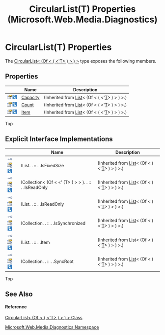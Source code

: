 ﻿---
title: CircularList(T) Properties (Microsoft.Web.Media.Diagnostics)
TOCTitle: CircularList(T) Properties
ms:assetid: Properties.T:Microsoft.Web.Media.Diagnostics.CircularList`1
ms:mtpsurl: https://msdn.microsoft.com/en-us/library/Ff728140(v=VS.90)
ms:contentKeyID: 31469160
ms.date: 05/02/2012
mtps_version: v=VS.90
---

# CircularList(T) Properties

The [CircularList\< (Of \< ( \<'T\> ) \> ) \>](circularlist-t-class-microsoft-web-media-diagnostics_1.md) type exposes the following members.

## Properties

<table>
<thead>
<tr class="header">
<th> </th>
<th>Name</th>
<th>Description</th>
</tr>
</thead>
<tbody>
<tr class="odd">
<td><img src="images/Dd565996.pubproperty(en-us,VS.90).gif" title="Public property" alt="Public property" /><img src="images/Ff728271.slMobile(en-us,VS.90).gif" title="Supported by Silverlight for Windows Phone" alt="Supported by Silverlight for Windows Phone" /></td>
<td><a href="https://msdn.microsoft.com/en-us/library/y52x03h2(v=vs.90)">Capacity</a></td>
<td>(Inherited from <a href="https://msdn.microsoft.com/en-us/library/6sh2ey19(v=vs.90)">List</a>&lt; (Of &lt; ( &lt;'<a href="circularlist-t-class-microsoft-web-media-diagnostics_1.md">T</a>&gt; ) &gt; ) &gt;.)</td>
</tr>
<tr class="even">
<td><img src="images/Dd565996.pubproperty(en-us,VS.90).gif" title="Public property" alt="Public property" /><img src="images/Ff728271.slMobile(en-us,VS.90).gif" title="Supported by Silverlight for Windows Phone" alt="Supported by Silverlight for Windows Phone" /></td>
<td><a href="https://msdn.microsoft.com/en-us/library/27b47ht3(v=vs.90)">Count</a></td>
<td>(Inherited from <a href="https://msdn.microsoft.com/en-us/library/6sh2ey19(v=vs.90)">List</a>&lt; (Of &lt; ( &lt;'<a href="circularlist-t-class-microsoft-web-media-diagnostics_1.md">T</a>&gt; ) &gt; ) &gt;.)</td>
</tr>
<tr class="odd">
<td><img src="images/Dd565996.pubproperty(en-us,VS.90).gif" title="Public property" alt="Public property" /><img src="images/Ff728271.slMobile(en-us,VS.90).gif" title="Supported by Silverlight for Windows Phone" alt="Supported by Silverlight for Windows Phone" /></td>
<td><a href="https://msdn.microsoft.com/en-us/library/0ebtbkkc(v=vs.90)">Item</a></td>
<td>(Inherited from <a href="https://msdn.microsoft.com/en-us/library/6sh2ey19(v=vs.90)">List</a>&lt; (Of &lt; ( &lt;'<a href="circularlist-t-class-microsoft-web-media-diagnostics_1.md">T</a>&gt; ) &gt; ) &gt;.)</td>
</tr>
</tbody>
</table>


Top

## Explicit Interface Implementations

<table>
<thead>
<tr class="header">
<th> </th>
<th>Name</th>
<th>Description</th>
</tr>
</thead>
<tbody>
<tr class="odd">
<td><img src="images/Dd566080.pubinterface(en-us,VS.90).gif" title="Explicit interface implemetation" alt="Explicit interface implemetation" /><img src="images/Ff728140.privproperty(en-us,VS.90).gif" title="Private property" alt="Private property" /><img src="images/Ff728271.slMobile(en-us,VS.90).gif" title="Supported by Silverlight for Windows Phone" alt="Supported by Silverlight for Windows Phone" /></td>
<td>IList. . :: . .IsFixedSize</td>
<td>(Inherited from <a href="https://msdn.microsoft.com/en-us/library/6sh2ey19(v=vs.90)">List</a>&lt; (Of &lt; ( &lt;'<a href="circularlist-t-class-microsoft-web-media-diagnostics_1.md">T</a>&gt; ) &gt; ) &gt;.)</td>
</tr>
<tr class="even">
<td><img src="images/Dd566080.pubinterface(en-us,VS.90).gif" title="Explicit interface implemetation" alt="Explicit interface implemetation" /><img src="images/Ff728140.privproperty(en-us,VS.90).gif" title="Private property" alt="Private property" /><img src="images/Ff728271.slMobile(en-us,VS.90).gif" title="Supported by Silverlight for Windows Phone" alt="Supported by Silverlight for Windows Phone" /></td>
<td>ICollection&lt; (Of &lt; &lt;' (T&gt; ) &gt; &gt; ). . :: . .IsReadOnly</td>
<td>(Inherited from <a href="https://msdn.microsoft.com/en-us/library/6sh2ey19(v=vs.90)">List</a>&lt; (Of &lt; ( &lt;'<a href="circularlist-t-class-microsoft-web-media-diagnostics_1.md">T</a>&gt; ) &gt; ) &gt;.)</td>
</tr>
<tr class="odd">
<td><img src="images/Dd566080.pubinterface(en-us,VS.90).gif" title="Explicit interface implemetation" alt="Explicit interface implemetation" /><img src="images/Ff728140.privproperty(en-us,VS.90).gif" title="Private property" alt="Private property" /><img src="images/Ff728271.slMobile(en-us,VS.90).gif" title="Supported by Silverlight for Windows Phone" alt="Supported by Silverlight for Windows Phone" /></td>
<td>IList. . :: . .IsReadOnly</td>
<td>(Inherited from <a href="https://msdn.microsoft.com/en-us/library/6sh2ey19(v=vs.90)">List</a>&lt; (Of &lt; ( &lt;'<a href="circularlist-t-class-microsoft-web-media-diagnostics_1.md">T</a>&gt; ) &gt; ) &gt;.)</td>
</tr>
<tr class="even">
<td><img src="images/Dd566080.pubinterface(en-us,VS.90).gif" title="Explicit interface implemetation" alt="Explicit interface implemetation" /><img src="images/Ff728140.privproperty(en-us,VS.90).gif" title="Private property" alt="Private property" /><img src="images/Ff728271.slMobile(en-us,VS.90).gif" title="Supported by Silverlight for Windows Phone" alt="Supported by Silverlight for Windows Phone" /></td>
<td>ICollection. . :: . .IsSynchronized</td>
<td>(Inherited from <a href="https://msdn.microsoft.com/en-us/library/6sh2ey19(v=vs.90)">List</a>&lt; (Of &lt; ( &lt;'<a href="circularlist-t-class-microsoft-web-media-diagnostics_1.md">T</a>&gt; ) &gt; ) &gt;.)</td>
</tr>
<tr class="odd">
<td><img src="images/Dd566080.pubinterface(en-us,VS.90).gif" title="Explicit interface implemetation" alt="Explicit interface implemetation" /><img src="images/Ff728140.privproperty(en-us,VS.90).gif" title="Private property" alt="Private property" /><img src="images/Ff728271.slMobile(en-us,VS.90).gif" title="Supported by Silverlight for Windows Phone" alt="Supported by Silverlight for Windows Phone" /></td>
<td>IList. . :: . .Item</td>
<td>(Inherited from <a href="https://msdn.microsoft.com/en-us/library/6sh2ey19(v=vs.90)">List</a>&lt; (Of &lt; ( &lt;'<a href="circularlist-t-class-microsoft-web-media-diagnostics_1.md">T</a>&gt; ) &gt; ) &gt;.)</td>
</tr>
<tr class="even">
<td><img src="images/Dd566080.pubinterface(en-us,VS.90).gif" title="Explicit interface implemetation" alt="Explicit interface implemetation" /><img src="images/Ff728140.privproperty(en-us,VS.90).gif" title="Private property" alt="Private property" /><img src="images/Ff728271.slMobile(en-us,VS.90).gif" title="Supported by Silverlight for Windows Phone" alt="Supported by Silverlight for Windows Phone" /></td>
<td>ICollection. . :: . .SyncRoot</td>
<td>(Inherited from <a href="https://msdn.microsoft.com/en-us/library/6sh2ey19(v=vs.90)">List</a>&lt; (Of &lt; ( &lt;'<a href="circularlist-t-class-microsoft-web-media-diagnostics_1.md">T</a>&gt; ) &gt; ) &gt;.)</td>
</tr>
</tbody>
</table>


Top

## See Also

#### Reference

[CircularList\< (Of \< ( \<'T\> ) \> ) \> Class](circularlist-t-class-microsoft-web-media-diagnostics_1.md)

[Microsoft.Web.Media.Diagnostics Namespace](microsoft-web-media-diagnostics-namespace_1.md)

